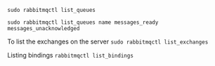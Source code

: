```sudo rabbitmqctl list_queues```

```sudo rabbitmqctl list_queues name messages_ready messages_unacknowledged```

To list the exchanges on the server
```sudo rabbitmqctl list_exchanges```

Listing bindings
```rabbitmqctl list_bindings```
